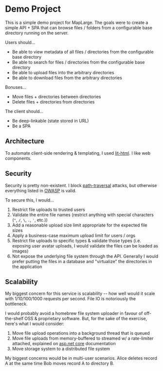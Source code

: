 # Demo Project

This is a simple demo project for MapLarge. The goals were to create a simple API + SPA that can browse files / folders from a configurable base directory running on the server.

Users should...

- Be able to view metadata of all files / directories from the configurable base directory
- Be able to search for files / directories from the configurable base directory
- Be able to upload files into the arbitrary directories
- Be able to download files from the arbitrary directories

Bonuses...

- Move files + directories between directories
- Delete files + directories from directories

The client should...

- Be deep-linkable (state stored in URL)
- Be a SPA

## Architecture

To automate client-side rendering & templating, I used [lit-html](https://lit-html.polymer-project.org). I like web components.

## Security

Security is pretty non-existent. I block [path-traversal](https://www.owasp.org/index.php/Path_Traversal) attacks, but otherwise everything listed in [OWASP](https://www.owasp.org/index.php/Unrestricted_File_Upload) is valid.

To secure this, I would...

1. Restrict file uploads to trusted users
2. Validate the entire file names (restrict anything with special characters (`"`, `/`, `\`, `.`, `'`, etc.))
3. Add a reasonable upload size limit appropriate for the expected file sizes
4. Apply a business-case maximum upload limit for users / orgs
5. Restrict file uploads to specific types & validate those types (i.e. exposing user avatar uploads, I would validate the files can be loaded as images)
6. Not expose the underlying file system through the API. Generally I would prefer putting the files in a database and "virtualize" the directories in the application

## Scalability

My biggest concern for this service is scalability -- how well would it scale with 1/10/100/1000 requests per second. File IO is notoriously the bottleneck.

I would probably avoid a homebrew file system uploader in favour of off-the-shelf OSS & proprietary software. But, for the sake of the exercise, here's what I would consider:

1. Move file upload operations into a background thread that is queued
2. Move file uploads from memory-buffered to streamed w/ a rate-limiter attached, explained on [asp.net core](https://docs.microsoft.com/en-us/aspnet/core/mvc/models/file-uploads?view=aspnetcore-2.2) documentation
3. Move storage system to a distributed file system

My biggest concerns would be in multi-user scenarios. Alice deletes record A at the same time Bob moves record A to directory B.